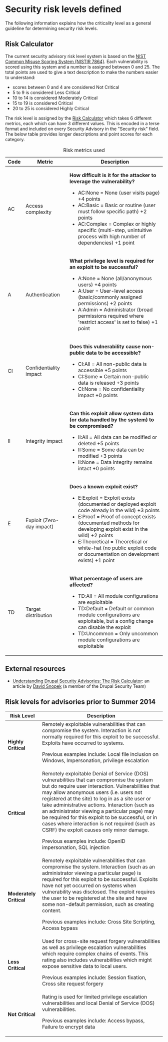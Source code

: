 # Security risk levels defined 

The following information explains how the criticality level as a general guideline for determining 
security risk levels. 

<h2>Risk Calculator</h2>

The current security advisory risk level system is based on the <a href='http://www.nist.gov/itl/csd/cmss-072512.cfm'>NIST Common Misuse Scoring System (NISTIR 7864)</a>. Each vulnerability is scored using this system and a number is assigned between 0 and 25. The total points are used to give a text description to make the numbers easier to understand:
<ul>
<li>scores between 0 and 4 are considered Not Critical</li>
<li>5 to 9 is considered Less Critical</li>
<li>10 to 14 is considered Moderately Critical</li>
<li>15 to 19 is considered Critical</li>
<li>20 to 25 is considered Highly Critical</li>
</ul>

The risk level is assigned by the <a href="https://security.drupal.org/riskcalc">Risk Calculator</a> which takes 6 different metrics, each which can have 3 different values. This is encoded in a terse format and included on every Security Advisory in the "Security risk" field. The below table provides longer descriptions and point scores for each category.

<table>
<caption>Risk metrics used</caption>
<thead>
<tr>
<th>Code</th>
<th>Metric</th>
<th>Description</th>
</tr>
</thead>
</tbody>
<tr>
<td>AC</td>
<td>Access complexity</td>
<td>
<p><strong>How difficult is it for the attacker to leverage the vulnerability?</strong></p>
<ul>
<li>AC:None = None (user visits page) +4 points</li>
<li>AC:Basic = Basic or routine (user must follow specific path) +2 points</li>
<li>AC:Complex = Complex or highly specific (multi-step, unintuitive process with high number of dependencies) +1 point</li>
</ul>
</td>
</tr>
<tr>
<td>A</td>
<td>Authentication</td>
<td>
<p><strong>What privilege level is required for an exploit to be successful?</strong></p>
<ul>
<li>A:None = None (all/anonymous users) +4 points</li>
<li>A:User = User-level access (basic/commonly assigned permissions) +2 points</li>
<li>A:Admin = Administrator (broad permissions required where 'restrict access' is set to false) +1 point</li>
</ul>
</td>
</tr>
<tr>
<td>CI</td>
<td>Confidentiality impact</td>
<td>
<p><strong>Does this vulnerability cause non-public data to be accessible?</strong></p>
<ul>
<li>CI:All = All non-public data is accessible +5 points</li>
<li>CI:Some = Certain non-public data is released +3 points</li>
<li>CI:None = No confidentiality impact +0 points</li>
</ul>
</td>
</tr>
<tr>
<td>II</td>
<td>Integrity impact</td>
<td>
<p><strong>Can this exploit allow system data (or data handled by the system) to be compromised?</strong></p>
<ul>
<li>II:All = All data can be modified or deleted +5 points</li>
<li>II:Some = Some data can be modified +3 points</li>
<li>II:None = Data integrity remains intact +0 points</li>
</ul>
</td>
</tr>
<tr>
<td>E</td>
<td>Exploit (Zero-day impact)</td>
<td>
<p><strong>Does a known exploit exist?</strong></p>
<ul>
<li>E:Exploit = Exploit exists (documented or deployed exploit code already in the wild) +3 points</li>
<li>E:Proof = Proof of concept exists (documented methods for developing exploit exist in the wild) +2 points</li>
<li>E:Theoretical = Theoretical or white-hat (no public exploit code or documentation on development exists) +1 point</li>
</ul>
</td>
</tr>
<tr>
<td>TD</td>
<td>Target distribution</td>
<td>
<p><strong>What percentage of users are affected?</strong></p>
<ul>
<li>TD:All = All module configurations are exploitable</li>
<li>TD:Default = Default or common module configurations are exploitable, but a config change can disable the exploit</li>
<li>TD:Uncommon = Only uncommon module configurations are exploitable</li>
</ul>
</td>
</tr>
</tbody>
</table>

<h2>External resources</h2>

<ul>
<li><a href="http://mydropninja.com/blog/understanding-drupal-security-advisories-risk-calculator">Understanding Drupal Security Advisories: The Risk Calculator</a>: an article by <a href="https://www.drupal.org/u/dsnopek">David Snopek</a> (a member of the Drupal Security Team)</li>
</ul>


<h2>Risk levels for advisories prior to Summer 2014</h2>

<table>
<thead>
<tr>
<th>Risk Level</th>
<th>Description</th>
</tr>
</thead>
<tbody>
<tr>
<td><strong>Highly Critical</strong></td>

<td>Remotely exploitable vulnerabilities that can compromise the system. Interaction is not normally required for this exploit to be successful. Exploits have occurred to systems.

Previous examples include: Local file inclusion on Windows, Impersonation, privilege escalation
</td>
</tr>

<tr>
<td><strong>Critical</strong></td>
<td>Remotely exploitable Denial of Service (DOS) vulnerabilities that can compromise the system but do require user interaction.  Vulnerabilities that may allow anonymous users (i.e. users not registered at the site) to log in as a site user or take administrative actions.   Interaction (such as an administrator viewing a particular page) may be required for this exploit to be successful, or in cases where interaction is not required (such as CSRF) the exploit causes only minor damage.

Previous examples include: OpenID impersonation, SQL injection
</td>
</tr>

<tr>

<tr>
<td><strong>Moderately Critical</strong></td>

<td>Remotely exploitable vulnerabilities that can compromise the system.  Interaction (such as an administrator viewing a particular page) is required for this exploit to be successful.  Exploits have not yet occurred on systems when vulnerability was disclosed.  The exploit requires the user to be registered at the site and have some non-default permission, such as creating content.

Previous examples include: Cross Site Scripting, Access bypass
</td>
</tr>

<td><strong>Less Critical</strong></td>

<td>Used for cross-site request forgery vulnerabilities as well as privilege escalation vulnerabilities which require complex chains of events.
This rating also includes vulnerabilities which might expose sensitive data to local users.

Previous examples include: Session fixation, Cross site request forgery

</td>
</tr>

<tr>
<td><strong>Not Critical</strong></td>

<td>Rating is used for limited privilege escalation vulnerabilities and local Denial of Service (DOS) vulnerabilities.

Previous examples include: Access bypass, Failure to encrypt data
</td>
</tr>
</tbody>
</table>
